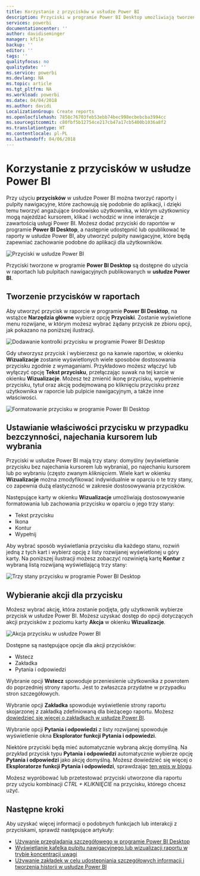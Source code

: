 ```yaml
---
title: Korzystanie z przycisków w usłudze Power BI
description: Przyciski w programie Power BI Desktop umożliwiają tworzenie raportów i pulpitów nawigacyjnych, które zachowują się jak aplikacje, a także pogłębianie zaangażowania użytkowników
services: powerbi
documentationcenter: ''
author: davidiseminger
manager: kfile
backup: ''
editor: ''
tags: ''
qualityfocus: no
qualitydate: ''
ms.service: powerbi
ms.devlang: NA
ms.topic: article
ms.tgt_pltfrm: NA
ms.workload: powerbi
ms.date: 04/04/2018
ms.author: davidi
LocalizationGroup: Create reports
ms.openlocfilehash: 7858c76703feb53ebb74bec998ecbebcba3994cc
ms.sourcegitcommit: c80fbf5b12754ce217cb47a17cb5400b1036a8f2
ms.translationtype: HT
ms.contentlocale: pl-PL
ms.lasthandoff: 04/06/2018
---
```

# <a name="using-buttons-in-power-bi"></a>Korzystanie z przycisków w usłudze Power BI
Przy użyciu **przycisków** w usłudze Power BI można tworzyć raporty i pulpity nawigacyjne, które zachowują się podobnie do aplikacji, i dzięki temu tworzyć angażujące środowisko użytkownika, w którym użytkownicy mogą najeżdżać kursorem, klikać i wchodzić w inne interakcje z zawartością usługi Power BI. Możesz dodać przyciski do raportów w programie **Power BI Desktop**, a następnie udostępnić lub opublikować te raporty w usłudze Power BI, aby utworzyć pulpity nawigacyjne, które będą zapewniać zachowanie podobne do aplikacji dla użytkowników.

![Przyciski w usłudze Power BI](media/desktop-buttons/desktop-buttons_01.png)

Przyciski tworzone w programie **Power BI Desktop** są dostępne do użycia w raportach lub pulpitach nawigacyjnych publikowanych w **usłudze Power BI**.

## <a name="creating-buttons-in-reports"></a>Tworzenie przycisków w raportach
Aby utworzyć przycisk w raporcie w programie **Power BI Desktop**, na wstążce **Narzędzia główne** wybierz opcję **Przyciski**. Zostanie wyświetlone menu rozwijane, w którym możesz wybrać żądany przycisk ze zbioru opcji, jak pokazano na poniższej ilustracji. 

![Dodawanie kontrolki przycisku w programie Power BI Desktop](media/desktop-buttons/desktop-buttons_02.png)

Gdy utworzysz przycisk i wybierzesz go na kanwie raportów, w okienku **Wizualizacje** zostanie wyświetlonych wiele sposobów dostosowania przycisku zgodnie z wymaganiami. Przykładowo możesz włączyć lub wyłączyć opcję **Tekst przycisku**, przełączając suwak na tej karcie w okienku **Wizualizacje**. Możesz też zmienić ikonę przycisku, wypełnienie przycisku, tytuł oraz akcję podejmowaną po kliknięciu przycisku przez użytkownika w raporcie lub pulpicie nawigacyjnym, a także inne właściwości.

![Formatowanie przycisku w programie Power BI Desktop](media/desktop-buttons/desktop-buttons_03.png)

## <a name="set-button-properties-when-idle-hovered-over-or-selected"></a>Ustawianie właściwości przycisku w przypadku bezczynności, najechania kursorem lub wybrania

Przyciski w usłudze Power BI mają trzy stany: domyślny (wyświetlanie przycisku bez najechania kursorem lub wybrania), po najechaniu kursorem lub po wybraniu (często zwanym *kliknięciem*. Wiele kart w okienku **Wizualizacje** można zmodyfikować indywidualnie w oparciu o te trzy stany, co zapewnia dużą elastyczność w zakresie dostosowywania przycisków.

Następujące karty w okienku **Wizualizacje** umożliwiają dostosowywanie formatowania lub zachowania przycisku w oparciu o jego trzy stany:

* Tekst przycisku
* Ikona
* Kontur
* Wypełnij

Aby wybrać sposób wyświetlania przycisku dla każdego stanu, rozwiń jedną z tych kart i wybierz opcję z listy rozwijanej wyświetlonej u góry karty. Na poniższej ilustracji możesz zobaczyć rozwiniętą kartę **Kontur** z wybraną listą rozwijaną wyświetlającą trzy stany:

![Trzy stany przycisku w programie Power BI Desktop](media/desktop-buttons/desktop-buttons_04.png)


## <a name="select-the-action-for-a-button"></a>Wybieranie akcji dla przycisku

Możesz wybrać akcję, która zostanie podjęta, gdy użytkownik wybierze przycisk w usłudze Power BI. Możesz uzyskać dostęp do opcji dotyczących akcji przycisków z poziomu karty **Akcja** w okienku **Wizualizacje**.

![Akcja przycisku w usłudze Power BI](media/desktop-buttons/desktop-buttons_05.png)

Dostępne są następujące opcje dla akcji przycisków:

* Wstecz
* Zakładka
* Pytania i odpowiedzi

Wybranie opcji **Wstecz** spowoduje przeniesienie użytkownika z powrotem do poprzedniej strony raportu. Jest to zwłaszcza przydatne w przypadku stron szczegółowych.

Wybranie opcji **Zakładka** spowoduje wyświetlenie strony raportu skojarzonej z zakładką zdefiniowaną dla bieżącego raportu. Możesz [dowiedzieć się więcej o zakładkach w usłudze Power BI](desktop-bookmarks.md). 

Wybranie opcji **Pytania i odpowiedzi** z listy rozwijanej spowoduje wyświetlenie okna **Eksplorator funkcji Pytania i odpowiedzi**. 

Niektóre przyciski będą mieć automatycznie wybraną akcję domyślną. Na przykład przycisk typu **Pytania i odpowiedzi** automatycznie wybierze opcję **Pytania i odpowiedzi** jako akcję domyślną. Możesz dowiedzieć się więcej o **Eksploratorze funkcji Pytania i odpowiedzi**, sprawdzając [ten wpis w blogu](https://powerbi.microsoft.com/blog/power-bi-desktop-april-2018-feature-summary/#Q&AExplorer).

Możesz wypróbować lub przetestować przyciski utworzone dla raportu przy użyciu kombinacji *CTRL + KLIKNIĘCIE* na przycisku, którego chcesz użyć. 

## <a name="next-steps"></a>Następne kroki
Aby uzyskać więcej informacji o podobnych funkcjach lub interakcji z przyciskami, sprawdź następujące artykuły:

* [Używanie przeglądania szczegółowego w programie Power BI Desktop](desktop-drillthrough.md)
* [Wyświetlanie kafelka pulpitu nawigacyjnego lub wizualizacji raportu w trybie koncentracji uwagi](service-focus-mode.md)
* [Używanie zakładek w celu udostępniania szczegółowych informacji i tworzenia historii w usłudze Power BI](desktop-bookmarks.md)

